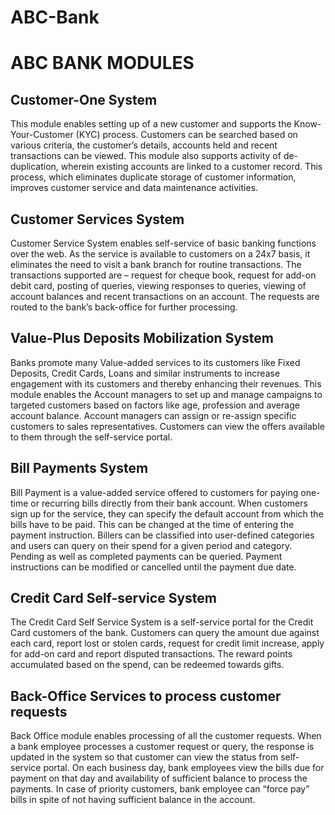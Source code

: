 # ABC-Bank
# ABC BANK MODULES
## Customer-One System
This module enables setting up of a new customer and supports the Know-Your-Customer (KYC)
process. Customers can be searched based on various criteria, the customer’s details, accounts held and recent transactions can be viewed. This module also supports activity of de-duplication, wherein existing accounts are linked to a customer record. This process, which eliminates duplicate storage of customer information, improves customer service and data maintenance activities.
## Customer Services System
Customer Service System enables self-service of basic banking functions over the web. As the
service is available to customers on a 24x7 basis, it eliminates the need to visit a bank branch for
routine transactions. The transactions supported are – request for cheque book, request for add-on
debit card, posting of queries, viewing responses to queries, viewing of account balances and
recent transactions on an account. The requests are routed to the bank’s back-office for further
processing.
## Value-Plus Deposits Mobilization System
Banks promote many Value-added services to its customers like Fixed Deposits, Credit Cards, Loans
and similar instruments to increase engagement with its customers and thereby enhancing their
revenues. This module enables the Account managers to set up and manage campaigns to targeted
customers based on factors like age, profession and average account balance. Account managers
can assign or re-assign specific customers to sales representatives. Customers can view the offers
available to them through the self-service portal.
## Bill Payments System
Bill Payment is a value-added service offered to customers for paying one-time or recurring bills
directly from their bank account. When customers sign up for the service, they can specify the
default account from which the bills have to be paid. This can be changed at the time of entering
the payment instruction. Billers can be classified into user-defined categories and users can query
on their spend for a given period and category. Pending as well as completed payments can be
queried. Payment instructions can be modified or cancelled until the payment due date.
## Credit Card Self-service System
The Credit Card Self Service System is a self-service portal for the Credit Card customers of the
bank. Customers can query the amount due against each card, report lost or stolen cards, request
for credit limit increase, apply for add-on card and report disputed transactions. The reward points
accumulated based on the spend, can be redeemed towards gifts.
## Back-Office Services to process customer requests
Back Office module enables processing of all the customer requests. When a bank employee
processes a customer request or query, the response is updated in the system so that customer can
view the status from self-service portal. On each business day, bank employees view the bills due
for payment on that day and availability of sufficient balance to process the payments. In case of
priority customers, bank employee can “force pay” bills in spite of not having sufficient balance in
the account.
